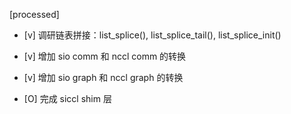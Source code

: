 [processed]

* [v] 调研链表拼接：list_splice(), list_splice_tail(), list_splice_init()

* [v] 增加 sio comm 和 nccl comm 的转换

* [v] 增加 sio graph 和 nccl graph 的转换

* [O] 完成 siccl shim 层
